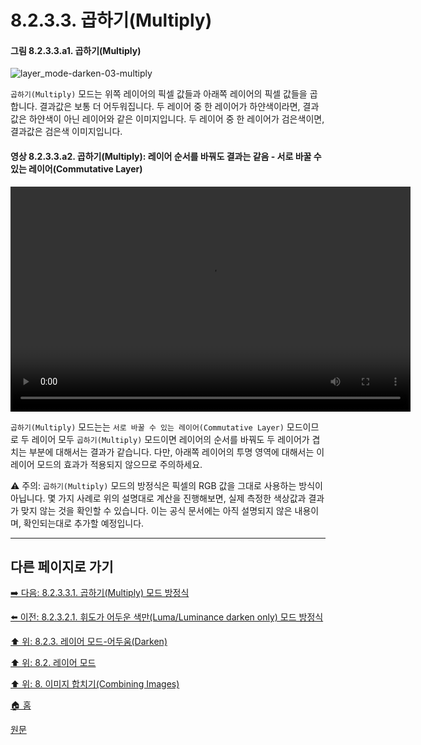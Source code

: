 # 8.2.3.3. 곱하기(Multiply)
#### 그림 8.2.3.3.a1. 곱하기(Multiply)
![layer_mode-darken-03-multiply](https://github.com/wonder13662/gimp/assets/15767104/e95afa21-1848-43cb-9cae-3fdb1a367e2c)

`곱하기(Multiply)` 모드는 위쪽 레이어의 픽셀 값들과 아래쪽 레이어의 픽셀 값들을 곱합니다. 결과값은 보통 더 어두워집니다. 두 레이어 중 한 레이어가 하얀색이라면, 결과값은 하얀색이 아닌 레이어와 같은 이미지입니다. 두 레이어 중 한 레이어가 검은색이면, 결과값은 검은색 이미지입니다.

#### 영상 8.2.3.3.a2. 곱하기(Multiply): 레이어 순서를 바꿔도 결과는 같음 - 서로 바꿀 수 있는 레이어(Commutative Layer)
<video controls="controls" width="640" height="360" src="https://github.com/wonder13662/gimp/assets/15767104/163a1375-ab6f-4b21-9946-74b8f674095c"></video>

`곱하기(Multiply)` 모드는는 `서로 바꿀 수 있는 레이어(Commutative Layer)` 모드이므로 두 레이어 모두 `곱하기(Multiply)` 모드이면 레이어의 순서를 바꿔도 두 레이어가 겹치는 부분에 대해서는 결과가 같습니다. 다만, 아래쪽 레이어의 투명 영역에 대해서는 이 레이어 모드의 효과가 적용되지 않으므로 주의하세요.

⚠️ 주의: `곱하기(Multiply)` 모드의 방정식은 픽셀의 RGB 값을 그대로 사용하는 방식이 아닙니다. 몇 가지 사례로 위의 설명대로 계산을 진행해보면, 실제 측정한 색상값과 결과가 맞지 않는 것을 확인할 수 있습니다. 이는 공식 문서에는 아직 설명되지 않은 내용이며, 확인되는대로 추가할 예정입니다.

***

## 다른 페이지로 가기

[➡️ 다음: 8.2.3.3.1. 곱하기(Multiply) 모드 방정식](./08-02-03-03-01-equation.md)

[⬅️ 이전: 8.2.3.2.1. 휘도가 어두운 색만(Luma/Luminance darken only) 모드 방정식](./08-02-03-02-01-equation.md)

[⬆️ 위: 8.2.3. 레이어 모드-어두움(Darken)](./08-02-03-00-darken-layer-modes.md)

[⬆️ 위: 8.2. 레이어 모드](./08-02-00-layer_modes.md)

[⬆️ 위: 8. 이미지 합치기(Combining Images)](./08-00-combining-images.md)

[🏠 홈](./00-home.md)

[원문](https://docs.gimp.org/2.10/ko/layer-mode-group-lighten.html)
